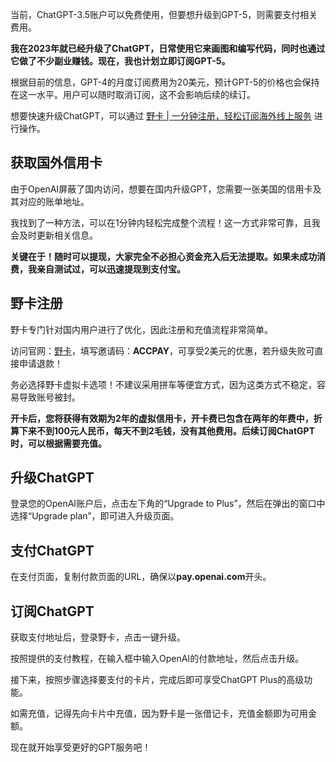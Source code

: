 当前，ChatGPT-3.5账户可以免费使用，但要想升级到GPT-5，则需要支付相关费用。

**我在2023年就已经升级了ChatGPT，日常使用它来画图和编写代码，同时也通过它做了不少副业赚钱。现在，我也计划立即订阅GPT-5。**

根据目前的信息，GPT-4的月度订阅费用为20美元，预计GPT-5的价格也会保持在这一水平。用户可以随时取消订阅，这不会影响后续的续订。

想要快速升级ChatGPT，可以通过 [野卡 | 一分钟注册，轻松订阅海外线上服务](https://bit.ly/bewildcard) 进行操作。

## 获取国外信用卡

由于OpenAI屏蔽了国内访问，想要在国内升级GPT，您需要一张美国的信用卡及其对应的账单地址。

我找到了一种方法，可以在1分钟内轻松完成整个流程！这一方式非常可靠，且我会及时更新相关信息。

**关键在于！随时可以提现，大家完全不必担心资金充入后无法提取。如果未成功消费，我亲自测试过，可以迅速提现到支付宝。**

## 野卡注册

野卡专门针对国内用户进行了优化，因此注册和充值流程非常简单。

访问官网：[野卡](https://bit.ly/bewildcard)，填写邀请码：**ACCPAY**，可享受2美元的优惠，若升级失败可直接申请退款！

务必选择野卡虚拟卡选项！不建议采用拼车等便宜方式，因为这类方式不稳定，容易导致账号被封。

**开卡后，您将获得有效期为2年的虚拟信用卡，开卡费已包含在两年的年费中，折算下来不到100元人民币，每天不到2毛钱，没有其他费用。后续订阅ChatGPT时，可以根据需要充值。**

## 升级ChatGPT

登录您的OpenAI账户后，点击左下角的“Upgrade to Plus”，然后在弹出的窗口中选择“Upgrade plan”，即可进入升级页面。

## 支付ChatGPT

在支付页面，复制付款页面的URL，确保以**pay.openai.com**开头。

## 订阅ChatGPT

获取支付地址后，登录野卡，点击一键升级。

按照提供的支付教程，在输入框中输入OpenAI的付款地址，然后点击升级。

接下来，按照步骤选择要支付的卡片，完成后即可享受ChatGPT Plus的高级功能。

如需充值，记得先向卡片中充值，因为野卡是一张借记卡，充值金额即为可用金额。

现在就开始享受更好的GPT服务吧！